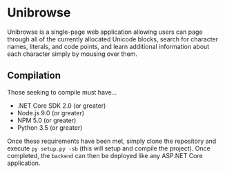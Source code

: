 # Unibrowse
Unibrowse is a single-page web application allowing users can page through all
of the currently allocated Unicode blocks, search for character names,
literals, and code points, and learn additional information about each
character simply by mousing over them.

## Compilation
Those seeking to compile must have...

- .NET Core SDK 2.0 (or greater)
- Node.js 9.0 (or greater)
- NPM 5.0 (or greater)
- Python 3.5 (or greater)

Once these requirements have been met, simply clone the repository and execute
`py setup.py -sb` (this will setup and compile the project). Once completed,
the `backend` can then be deployed like any ASP.NET Core application.

